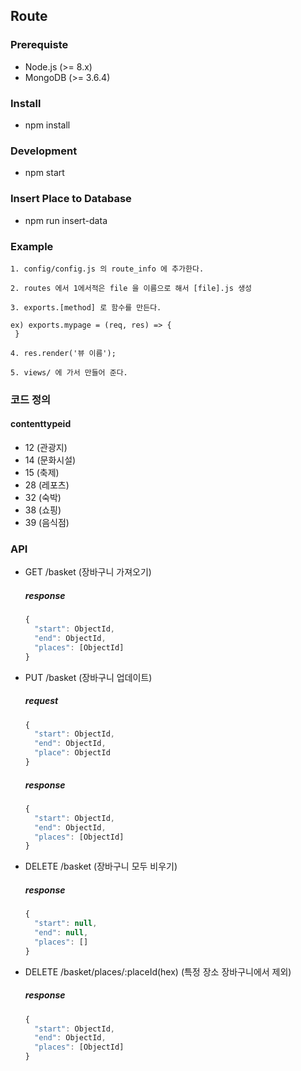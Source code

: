 ## Route

### Prerequiste
- Node.js (>= 8.x)
- MongoDB (>= 3.6.4)
### Install

- npm install

### Development
- npm start

### Insert Place to Database
- npm run insert-data

### Example
```
1. config/config.js 의 route_info 에 추가한다.

2. routes 에서 1에서적은 file 을 이름으로 해서 [file].js 생성

3. exports.[method] 로 함수를 만든다.

ex) exports.mypage = (req, res) => {
 }

4. res.render('뷰 이름');

5. views/ 에 가서 만들어 준다.
```

### 코드 정의

#### contenttypeid
- 12 (관광지)
- 14 (문화시설)
- 15 (축제)
- 28 (레포츠)
- 32 (숙박)
- 38 (쇼핑)
- 39 (음식점)


### API

- GET /basket (장바구니 가져오기)
  ##### response
  ```js
  {
    "start": ObjectId,
    "end": ObjectId,
    "places": [ObjectId]
  }
  ```

- PUT /basket (장바구니 업데이트)
  ##### request
  ```js
  {
    "start": ObjectId,
    "end": ObjectId,
    "place": ObjectId
  }
  ```

  ##### response
  ```js
  {
    "start": ObjectId,
    "end": ObjectId,
    "places": [ObjectId]
  }
  ```
- DELETE /basket (장바구니 모두 비우기)
  ##### response
  ```js
  {
    "start": null,
    "end": null,
    "places": []
  }
  ```

- DELETE /basket/places/:placeId(hex) (특정 장소 장바구니에서 제외)
  ##### response
  ```js
  {
    "start": ObjectId,
    "end": ObjectId,
    "places": [ObjectId]
  }
  ```

